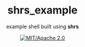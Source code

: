 
<div align="center">

# shrs_example

example shell built using **shrs**

[![MIT/Apache 2.0](https://img.shields.io/badge/license-MIT%2FApache-blue.svg)](#)

</div>
